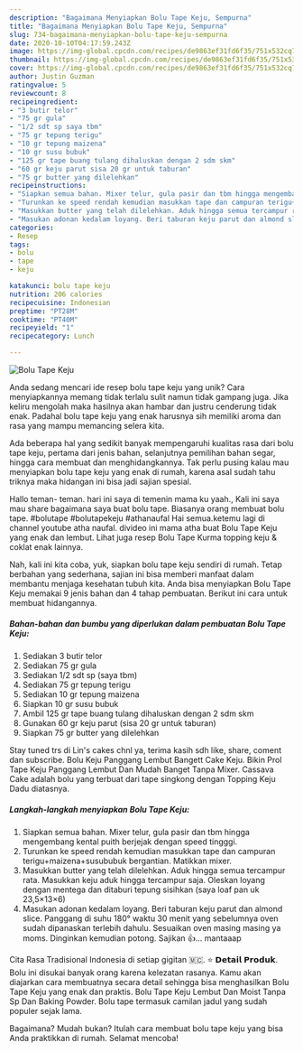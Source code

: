 ```yaml
---
description: "Bagaimana Menyiapkan Bolu Tape Keju, Sempurna"
title: "Bagaimana Menyiapkan Bolu Tape Keju, Sempurna"
slug: 734-bagaimana-menyiapkan-bolu-tape-keju-sempurna
date: 2020-10-10T04:17:59.243Z
image: https://img-global.cpcdn.com/recipes/de9863ef31fd6f35/751x532cq70/bolu-tape-keju-foto-resep-utama.jpg
thumbnail: https://img-global.cpcdn.com/recipes/de9863ef31fd6f35/751x532cq70/bolu-tape-keju-foto-resep-utama.jpg
cover: https://img-global.cpcdn.com/recipes/de9863ef31fd6f35/751x532cq70/bolu-tape-keju-foto-resep-utama.jpg
author: Justin Guzman
ratingvalue: 5
reviewcount: 8
recipeingredient:
- "3 butir telor"
- "75 gr gula"
- "1/2 sdt sp saya tbm"
- "75 gr tepung terigu"
- "10 gr tepung maizena"
- "10 gr susu bubuk"
- "125 gr tape buang tulang dihaluskan dengan 2 sdm skm"
- "60 gr keju parut sisa 20 gr untuk taburan"
- "75 gr butter yang dilelehkan"
recipeinstructions:
- "Siapkan semua bahan. Mixer telur, gula pasir dan tbm hingga mengembang kental puith berjejak dengan speed tingggi."
- "Turunkan ke speed rendah kemudian masukkan tape dan campuran terigu+maizena+susububuk bergantian. Matikkan mixer."
- "Masukkan butter yang telah dilelehkan. Aduk hingga semua tercampur rata. Masukkan keju aduk hingga tercampur saja. Oleskan loyang dengan mentega dan ditaburi tepung sisihkan (saya loaf pan uk 23,5×13×6)"
- "Masukan adonan kedalam loyang. Beri taburan keju parut dan almond slice. Panggang di suhu 180° waktu 30 menit yang sebelumnya oven sudah dipanaskan terlebih dahulu. Sesuaikan oven masing masing ya moms. Dinginkan kemudian potong. Sajikan 👍... mantaaap"
categories:
- Resep
tags:
- bolu
- tape
- keju

katakunci: bolu tape keju 
nutrition: 206 calories
recipecuisine: Indonesian
preptime: "PT28M"
cooktime: "PT40M"
recipeyield: "1"
recipecategory: Lunch

---
```



![Bolu Tape Keju](https://img-global.cpcdn.com/recipes/de9863ef31fd6f35/751x532cq70/bolu-tape-keju-foto-resep-utama.jpg)

Anda sedang mencari ide resep bolu tape keju yang unik? Cara menyiapkannya memang tidak terlalu sulit namun tidak gampang juga. Jika keliru mengolah maka hasilnya akan hambar dan justru cenderung tidak enak. Padahal bolu tape keju yang enak harusnya sih memiliki aroma dan rasa yang mampu memancing selera kita.

Ada beberapa hal yang sedikit banyak mempengaruhi kualitas rasa dari bolu tape keju, pertama dari jenis bahan, selanjutnya pemilihan bahan segar, hingga cara membuat dan menghidangkannya. Tak perlu pusing kalau mau menyiapkan bolu tape keju yang enak di rumah, karena asal sudah tahu triknya maka hidangan ini bisa jadi sajian spesial.

Hallo teman- teman. hari ini saya di temenin mama ku yaah., Kali ini saya mau share bagaimana saya buat bolu tape. Biasanya orang membuat bolu tape. #bolutape #bolutapekeju #athanaufal Hai semua.ketemu lagi di channel youtube atha naufal. divideo ini mama atha buat Bolu Tape Keju yang enak dan lembut. Lihat juga resep Bolu Tape Kurma topping keju &amp; coklat enak lainnya.


Nah, kali ini kita coba, yuk, siapkan bolu tape keju sendiri di rumah. Tetap berbahan yang sederhana, sajian ini bisa memberi manfaat dalam membantu menjaga kesehatan tubuh kita. Anda bisa menyiapkan Bolu Tape Keju memakai 9 jenis bahan dan 4 tahap pembuatan. Berikut ini cara untuk membuat hidangannya.

<!--inarticleads1-->

##### Bahan-bahan dan bumbu yang diperlukan dalam pembuatan Bolu Tape Keju:

1. Sediakan 3 butir telor
1. Sediakan 75 gr gula
1. Sediakan 1/2 sdt sp (saya tbm)
1. Sediakan 75 gr tepung terigu
1. Sediakan 10 gr tepung maizena
1. Siapkan 10 gr susu bubuk
1. Ambil 125 gr tape buang tulang dihaluskan dengan 2 sdm skm
1. Gunakan 60 gr keju parut (sisa 20 gr untuk taburan)
1. Siapkan 75 gr butter yang dilelehkan


Stay tuned trs di Lin&#39;s cakes chnl ya, terima kasih sdh like, share, coment dan subscribe. Bolu Keju Panggang Lembut Bangett Cake Keju. Bikin Prol Tape Keju Panggang Lembut Dan Mudah Banget Tanpa Mixer. Cassava Cake adalah bolu yang terbuat dari tape singkong dengan Topping Keju Dadu diatasnya. 

<!--inarticleads2-->

##### Langkah-langkah menyiapkan Bolu Tape Keju:

1. Siapkan semua bahan. Mixer telur, gula pasir dan tbm hingga mengembang kental puith berjejak dengan speed tingggi.
1. Turunkan ke speed rendah kemudian masukkan tape dan campuran terigu+maizena+susububuk bergantian. Matikkan mixer.
1. Masukkan butter yang telah dilelehkan. Aduk hingga semua tercampur rata. Masukkan keju aduk hingga tercampur saja. Oleskan loyang dengan mentega dan ditaburi tepung sisihkan (saya loaf pan uk 23,5×13×6)
1. Masukan adonan kedalam loyang. Beri taburan keju parut dan almond slice. Panggang di suhu 180° waktu 30 menit yang sebelumnya oven sudah dipanaskan terlebih dahulu. Sesuaikan oven masing masing ya moms. Dinginkan kemudian potong. Sajikan 👍... mantaaap


Cita Rasa Tradisional Indonesia di setiap gigitan 🇲🇨. ⭐ 𝗗𝗲𝘁𝗮𝗶𝗹 𝗣𝗿𝗼𝗱𝘂𝗸. Bolu ini disukai banyak orang karena kelezatan rasanya. Kamu akan diajarkan cara membuatnya secara detail sehingga bisa menghasilkan Bolu Tape Keju yang enak dan praktis. Bolu Tape Keju Lembut Dan Moist Tanpa Sp Dan Baking Powder. Bolu tape termasuk camilan jadul yang sudah populer sejak lama. 

Bagaimana? Mudah bukan? Itulah cara membuat bolu tape keju yang bisa Anda praktikkan di rumah. Selamat mencoba!
